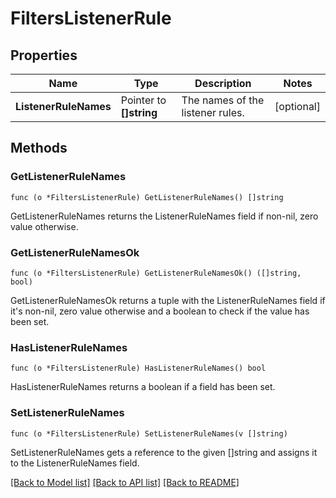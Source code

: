 # FiltersListenerRule

## Properties

Name | Type | Description | Notes
------------ | ------------- | ------------- | -------------
**ListenerRuleNames** | Pointer to **[]string** | The names of the listener rules. | [optional] 

## Methods

### GetListenerRuleNames

`func (o *FiltersListenerRule) GetListenerRuleNames() []string`

GetListenerRuleNames returns the ListenerRuleNames field if non-nil, zero value otherwise.

### GetListenerRuleNamesOk

`func (o *FiltersListenerRule) GetListenerRuleNamesOk() ([]string, bool)`

GetListenerRuleNamesOk returns a tuple with the ListenerRuleNames field if it's non-nil, zero value otherwise
and a boolean to check if the value has been set.

### HasListenerRuleNames

`func (o *FiltersListenerRule) HasListenerRuleNames() bool`

HasListenerRuleNames returns a boolean if a field has been set.

### SetListenerRuleNames

`func (o *FiltersListenerRule) SetListenerRuleNames(v []string)`

SetListenerRuleNames gets a reference to the given []string and assigns it to the ListenerRuleNames field.


[[Back to Model list]](../README.md#documentation-for-models) [[Back to API list]](../README.md#documentation-for-api-endpoints) [[Back to README]](../README.md)


